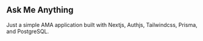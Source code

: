 ## Ask Me Anything

Just a simple AMA application built with Nextjs, Authjs, Tailwindcss, Prisma, and PostgreSQL.